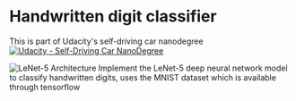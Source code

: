 # Handwritten digit classifier
This is part of Udacity's self-driving car nanodegree
[![Udacity - Self-Driving Car NanoDegree](https://s3.amazonaws.com/udacity-sdc/github/shield-carnd.svg)](http://www.udacity.com/drive)

![LeNet-5 Architecture](lenet.png)
Implement the LeNet-5 deep neural network model to classify handwritten digits, uses the MNIST dataset which is available through tensorflow
